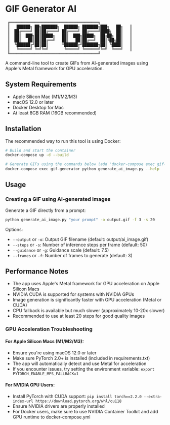 # GIF Generator AI

```
 ╔═══════════════════════════════════════╗
 ║   ██████╗ ██╗███████╗  ██████╗ ███████╗███╗   ██╗   ║
 ║  ██╔════╝ ██║██╔════╝ ██╔════╝ ██╔════╝████╗  ██║   ║
 ║  ██║  ███╗██║█████╗   ██║  ███╗█████╗  ██╔██╗ ██║   ║
 ║  ██║   ██║██║██╔══╝   ██║   ██║██╔══╝  ██║╚██╗██║   ║
 ║  ╚██████╔╝██║██║      ╚██████╔╝███████╗██║ ╚████║   ║
 ║   ╚═════╝ ╚═╝╚═╝       ╚═════╝ ╚══════╝╚═╝  ╚═══╝   ║
 ╚═══════════════════════════════════════╝
```

A command-line tool to create GIFs from AI-generated images using Apple's Metal framework for GPU acceleration.

## System Requirements

- Apple Silicon Mac (M1/M2/M3)
- macOS 12.0 or later
- Docker Desktop for Mac
- At least 8GB RAM (16GB recommended)

## Installation

The recommended way to run this tool is using Docker:

```bash
# Build and start the container
docker-compose up -d --build

# Generate GIFs using the commands below (add 'docker-compose exec gif-generator' before each command)
docker-compose exec gif-generator python generate_ai_image.py --help
```

## Usage

### Creating a GIF using AI-generated images

Generate a GIF directly from a prompt:
```bash
python generate_ai_image.py "your prompt" -o output.gif -f 3 -s 20
```

Options:
- `--output` or `-o`: Output GIF filename (default: output/ai_image.gif)
- `--steps` or `-s`: Number of inference steps per frame (default: 50)
- `--guidance` or `-g`: Guidance scale (default: 7.5)
- `--frames` or `-f`: Number of frames to generate (default: 3)

## Performance Notes

- The app uses Apple's Metal framework for GPU acceleration on Apple Silicon Macs
- NVIDIA CUDA is supported for systems with NVIDIA GPUs
- Image generation is significantly faster with GPU acceleration (Metal or CUDA)
- CPU fallback is available but much slower (approximately 10-20x slower)
- Recommended to use at least 20 steps for good quality images

### GPU Acceleration Troubleshooting

#### For Apple Silicon Macs (M1/M2/M3):
- Ensure you're using macOS 12.0 or later
- Make sure PyTorch 2.0+ is installed (included in requirements.txt)
- The app will automatically detect and use Metal for acceleration
- If you encounter issues, try setting the environment variable: `export PYTORCH_ENABLE_MPS_FALLBACK=1`

#### For NVIDIA GPU Users:
- Install PyTorch with CUDA support: `pip install torch==2.2.0 --extra-index-url https://download.pytorch.org/whl/cu118`
- Ensure NVIDIA drivers are properly installed
- For Docker users, make sure to use NVIDIA Container Toolkit and add GPU runtime to docker-compose.yml
